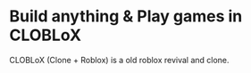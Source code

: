# Build anything & Play games in CLOBLoX
CLOBLoX (Clone + Roblox) is a old roblox revival and clone.
